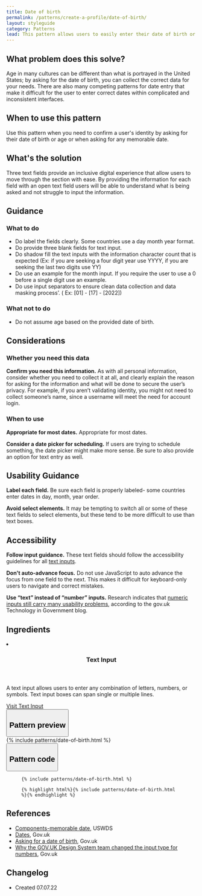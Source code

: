 ```yaml
---
title: Date of birth
permalink: /patterns/create-a-profile/date-of-birth/
layout: styleguide
category: Patterns
lead: This pattern allows users to easily enter their date of birth or memorable date with ease and discretion. 
---
```


## What problem does this solve?
Age in many cultures can be different than what is portrayed in the United States; by asking for the date of birth, you can collect the correct data for your needs. There are also many competing patterns for date entry that make it difficult for the user to enter correct dates within complicated and inconsistent interfaces. 

## When to use this pattern 
Use this pattern when you need to confirm a user's identity by asking for their date of birth or age or when asking for any memorable date.

## What's the solution
Three text fields provide an inclusive digital experience that allow users to move through the section with ease. By providing the information for each field with an open text field users will be able to understand what is being asked and not struggle to input the information.


## Guidance

<div class="grid-row grid-gap-3">
  <div class="tablet:grid-col-5">
    <div class="do-dont">
      <div class="do-dont__do">
      <h3 class="do-dont__heading">What to do</h3>
        <div class="do-dont__content">
          <ul>
            <li>Do label the fields clearly. Some countries use a  day month year format.</li>
            <li>Do provide three blank fields for text input.</li>
            <li>Do shadow fill the text inputs with the information character count that is expected (Ex: if you are seeking a four digit year use YYYY, if you are seeking the last two digits use YY)</li>
            <li>Do use an example for the month input. If you require the user to use a 0 before a single digit use an example.</li>
            <li>Do use input separators to ensure clean data collection and data masking process’. ( Ex: [01] - [17] - [2022])</li>
          </ul> 
        </div>
      </div>
    </div>
  </div>
  <div class="tablet:grid-col-5">
    <div class="do-dont__dont">
    <h3 class="do-dont__heading">What not to do</h3>
      <div class="do-dont__content">
          <ul>
            <li>Do not assume age based on the provided date of birth.</li>
          </ul>
      </div>
    </div>
  </div>
</div>

## Considerations
### Whether you need this data
<b>Confirm you need this information.</b> As with all personal information, consider whether you need to collect it at all, and clearly explain the reason for asking for the information and what will be done to secure the user’s privacy. For example, if you aren’t validating identity, you might not need to collect someone’s name, since a username will meet the need for account login.

### When to use 
<b>Appropriate for most dates.</b> Appropriate for most dates.

<b>Consider a date picker for scheduling.</b> If users are trying to schedule something, the date picker might make more sense. Be sure to also provide an option for text entry as well.

## Usability Guidance
<b>Label each field.</b> Be sure each field is properly labeled- some countries enter dates in day, month, year order. 

<b>Avoid select elements.</b> It may be tempting to switch all or some of these text fields to select elements, but these tend to be more difficult to use than text boxes.

## Accessibility 
<b>Follow input guidance.</b> These text fields should follow the accessibility guidelines for all <a href="https://designsystem.digital.gov/components/text-input/">text inputs</a>. 

<b>Don't auto-advance focus.</b> Do not use JavaScript to auto advance the focus from one field to the next. This makes it difficult for keyboard-only users to navigate and correct mistakes. 

<b>Use “text” instead of “number” inputs.</b> Research indicates that <a href="https://technology.blog.gov.uk/2020/02/24/why-the-gov-uk-design-system-team-changed-the-input-type-for-numbers/">numeric inputs still carry many usability problems</a>, according to the gov.uk Technology in Government blog. 

## Ingredients

<div class="usa-card-group flex-row margin-top-2">
  <li
  class="usa-card site-component-card grid-col-4 tablet:grid-col-4 margin-bottom-2"
  role="region"
  aria-atomic="true"
  aria-label="Visit Toggle"
  data-meta="Visit Toggle">
    <div class="usa-card__container">
      <header class="usa-card__header">
        <h3 class="usa-card__heading font-lang-lg">Text Input</h3>
      </header>
      <div class="usa-card__body font-lang-sm">
        <p>A text input allows users to enter any combination of letters, numbers, or symbols. Text input boxes can span single or multiple lines.</p>
        <a href="/components/text-input/">Visit Text Input</a>
      </div>
    </div>
  </li>
</div>

<div class="usa-accordion usa-accordion--bordered site-accordion-code site-component-preview">
  <button class="usa-accordion__button" aria-controls="accordion-preview" aria-expanded="true"><h2 id="pattern-preview">Pattern preview</h2></button>
  <div id="accordion-preview" class="usa-accordion__content">
    {% include patterns/date-of-birth.html %}
  </div>
</div>
<div class="usa-accordion usa-accordion--bordered site-accordion-code site-component-preview">
  <button class="usa-accordion__button" aria-controls="accordion-code" aria-expanded="false"><h2 id="pattern-code">Pattern code</h2></button>
  <div id="accordion-code" class="usa-accordion__content highlight-code">
    <div class="usa-sr-only">
      <figure class="highlight"><pre><code class="language-html" data-lang="html">{% include patterns/date-of-birth.html %}</code></pre></figure>
    </div>
    <figure class="highlight"><pre><code class="language-html" data-lang="html">{% highlight html%}{% include patterns/date-of-birth.html %}{% endhighlight %}</code></pre></figure>
  </div>
</div>

## References
- <a href="https://designsystem.digital.gov/components/memorable-date/">Components-memorable date</a>, USWDS
- <a href="https://design-system.service.gov.uk/patterns/dates/">Dates</a>, Gov.uk
- <a href="https://designnotes.blog.gov.uk/2013/12/05/asking-for-a-date-of-birth/">Asking for a date of birth</a>, Gov.uk
- <a href="https://technology.blog.gov.uk/2020/02/24/why-the-gov-uk-design-system-team-changed-the-input-type-for-numbers/">Why the GOV.UK Design System team changed the input type for numbers</a>, Gov.uk

## Changelog
- Created 07.07.22
